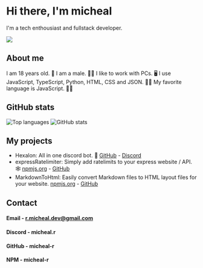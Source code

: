 # Hi there, I'm micheal
I'm a tech enthousiast and fullstack developer.

![](https://komarev.com/ghpvc/?username=micheal-r&color=blue)

## About me
I am 18 years old. 👨
I am a male. 🧔‍♂️
I like to work with PCs. 🖥️
I use JavaScript, TypeScript, Python, HTML, CSS and JSON. 👨‍💻
My favorite language is JavaScript. 👨‍💻

## GitHub stats
![Top languages](https://github-readme-stats.vercel.app/api/top-langs/?username=micheal-r&custom_title=&layout=compact&bg_color=0D1116&text_color=ffffff&hide_border=true&langs_count=8)
![GitHub stats](https://github-readme-stats.vercel.app/api?username=micheal-r&theme=transparent&bg_color=0D1116&show_icons=true&text_color=ffffff&hide_border=true&hide_title=true&line_height=20&text_bold=false&card_width=100)

## My projects
- Hexalon: All in one discord bot. 🤖
    [GitHub](https://github.com/hexalon-discord/hexalon) - [Discord](https://discord.gg/aMaQzM7GMW)
- expressRatelimiter: Simply add ratelimits to your express website / API. 🕸️
    [npmjs.org](https://www.npmjs.com/package/express-better-ratelimit) - [GitHub](https://github.com/micheal-r/expressRatelimiter)
- MarkdownToHtml: Easily convert Markdown files to HTML layout files for your website.
    [npmjs.org](https://www.npmjs.com/package/easy-markdown-to-html) - [GitHub](https://github.com/micheal-r/MarkdownToHtml)

## Contact
#### Email - r.micheal.dev@gmail.com
#### Discord - micheal.r
#### GitHub - micheal-r
#### NPM - micheal-r
